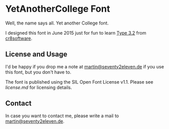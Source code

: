 # YetAnotherCollege Font

Well, the name says all. Yet another College font. 

I designed this font in June 2015 just for fun to learn [Type 3.2](cr8software.net) from [cr8software](cr8software.net).

## License and Usage

I'd be happy if you drop me a note at martin@seventy2eleven.de if you use this font, but you don't have to.

The font is published using the SIL Open Font License v1.1. Please see *license.md* for licensing details.

## Contact

In case you want to contact me, please write a mail to martin@seventy2eleven.de. 
